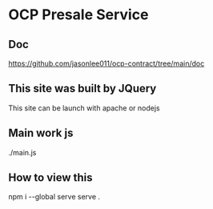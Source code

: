 # OCP Presale Service
## Doc
https://github.com/jasonlee011/ocp-contract/tree/main/doc


## This site was built by JQuery
This site can be launch with apache or nodejs

## Main work js

./main.js

## How to view this
npm i --global serve
serve .
